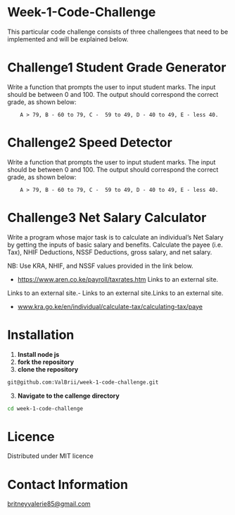 # Week-1-Code-Challenge
This particular code challenge consists of three challengees that need to be implemented and will be explained below.

# Challenge1 Student Grade Generator
Write a function that prompts the user to input student marks. The input should be between 0 and 100. The output should correspond the correct grade, as shown below: 

        A > 79, B - 60 to 79, C -  59 to 49, D - 40 to 49, E - less 40.

# Challenge2 Speed Detector
Write a function that prompts the user to input student marks. The input should be between 0 and 100. The output should correspond the correct grade, as shown below: 

        A > 79, B - 60 to 79, C -  59 to 49, D - 40 to 49, E - less 40.

# Challenge3 Net Salary Calculator
Write a program whose major task is to calculate an individual’s Net Salary by getting the inputs of basic salary and benefits. Calculate the payee (i.e. Tax), NHIF Deductions, NSSF Deductions, gross salary, and net salary. 

NB: Use KRA, NHIF, and NSSF values provided in the link below.

- https://www.aren.co.ke/payroll/taxrates.htm Links to an external site.

Links to an external site.-  Links to an external site.Links to an external site.

- www.kra.go.ke/en/individual/calculate-tax/calculating-tax/paye

# Installation 
1. **Install node js**
2. **fork the repository**
3. **clone the repository**
```bash
git@github.com:ValBrii/week-1-code-challenge.git
```
3. **Navigate to the callenge directory**
```bash
cd week-1-code-challenge
```
# Licence
Distributed under MIT licence

# Contact Information
britneyvalerie85@gmail.com